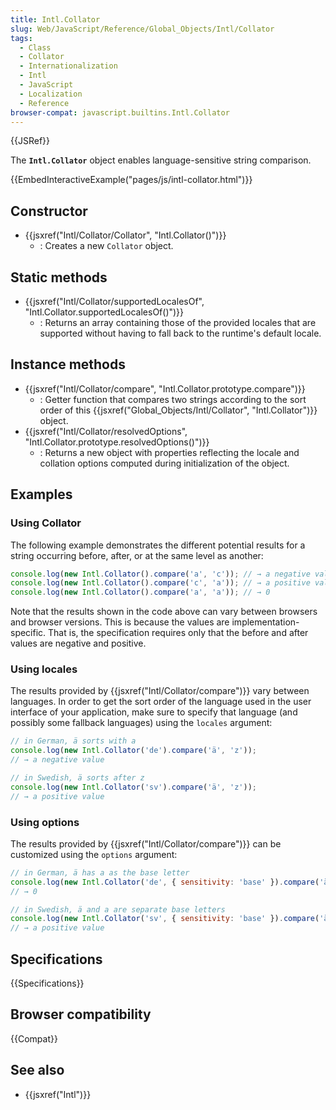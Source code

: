 ```yaml
---
title: Intl.Collator
slug: Web/JavaScript/Reference/Global_Objects/Intl/Collator
tags:
  - Class
  - Collator
  - Internationalization
  - Intl
  - JavaScript
  - Localization
  - Reference
browser-compat: javascript.builtins.Intl.Collator
---
```

{{JSRef}}

The **`Intl.Collator`** object enables language-sensitive string comparison.

{{EmbedInteractiveExample("pages/js/intl-collator.html")}}

<!-- The source for this interactive example is stored in a GitHub repository. If you'd like to contribute to the interactive examples project, please clone https://github.com/mdn/interactive-examples and send us a pull request. -->

## Constructor

- {{jsxref("Intl/Collator/Collator", "Intl.Collator()")}}
  - : Creates a new `Collator` object.

## Static methods

- {{jsxref("Intl/Collator/supportedLocalesOf", "Intl.Collator.supportedLocalesOf()")}}
  - : Returns an array containing those of the provided locales that are
    supported without having to fall back to the runtime's default locale.

## Instance methods

- {{jsxref("Intl/Collator/compare", "Intl.Collator.prototype.compare")}}
  - : Getter function that compares two strings according to the sort order of
    this
    {{jsxref("Global_Objects/Intl/Collator", "Intl.Collator")}}
    object.
- {{jsxref("Intl/Collator/resolvedOptions", "Intl.Collator.prototype.resolvedOptions()")}}
  - : Returns a new object with properties reflecting the locale and collation
    options computed during initialization of the object.

## Examples

### Using Collator

The following example demonstrates the different potential results for a string
occurring before, after, or at the same level as another:

```js
console.log(new Intl.Collator().compare('a', 'c')); // → a negative value
console.log(new Intl.Collator().compare('c', 'a')); // → a positive value
console.log(new Intl.Collator().compare('a', 'a')); // → 0
```

Note that the results shown in the code above can vary between browsers and
browser versions. This is because the values are implementation-specific. That
is, the specification requires only that the before and after values are
negative and positive.

### Using locales

The results provided by {{jsxref("Intl/Collator/compare")}} vary
between languages. In order to get the sort order of the language used in the
user interface of your application, make sure to specify that language (and
possibly some fallback languages) using the `locales` argument:

```js
// in German, ä sorts with a
console.log(new Intl.Collator('de').compare('ä', 'z'));
// → a negative value

// in Swedish, ä sorts after z
console.log(new Intl.Collator('sv').compare('ä', 'z'));
// → a positive value
```

### Using options

The results provided by {{jsxref("Intl/Collator/compare")}} can be
customized using the `options` argument:

```js
// in German, ä has a as the base letter
console.log(new Intl.Collator('de', { sensitivity: 'base' }).compare('ä', 'a'));
// → 0

// in Swedish, ä and a are separate base letters
console.log(new Intl.Collator('sv', { sensitivity: 'base' }).compare('ä', 'a'));
// → a positive value
```

## Specifications

{{Specifications}}

## Browser compatibility

{{Compat}}

## See also

- {{jsxref("Intl")}}
